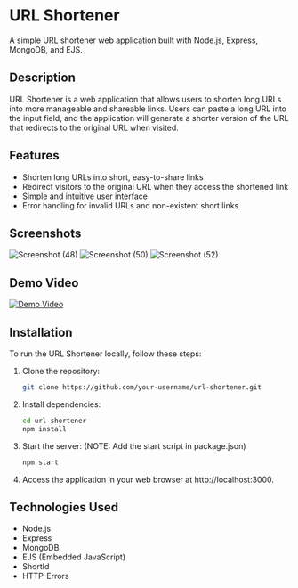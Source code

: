 # URL Shortener

A simple URL shortener web application built with Node.js, Express, MongoDB, and EJS.

## Description

URL Shortener is a web application that allows users to shorten long URLs into more manageable and shareable links. Users can paste a long URL into the input field, and the application will generate a shorter version of the URL that redirects to the original URL when visited.

## Features

- Shorten long URLs into short, easy-to-share links
- Redirect visitors to the original URL when they access the shortened link
- Simple and intuitive user interface
- Error handling for invalid URLs and non-existent short links

## Screenshots
![Screenshot (48)](https://github.com/shubh-ummm/URL-Shortener/assets/95354893/e1f7b865-6fae-456a-832c-2264be676b42)
![Screenshot (50)](https://github.com/shubh-ummm/URL-Shortener/assets/95354893/147f1eab-d7c4-4509-95d7-69ab09d41d25)
![Screenshot (52)](https://github.com/shubh-ummm/URL-Shortener/assets/95354893/d18b5cec-60e5-43ea-bad5-c044528fdee8)


## Demo Video

[![Demo Video](link_to_demo_video_thumbnail.png)](link_to_demo_video)

## Installation

To run the URL Shortener locally, follow these steps:

1. Clone the repository:

   ```bash
   git clone https://github.com/your-username/url-shortener.git

2. Install dependencies:

    ```bash
   cd url-shortener
    npm install

3. Start the server: (NOTE: Add the start script in package.json)
    ```bash
    npm start

4. Access the application in your web browser at http://localhost:3000.

## Technologies Used

- Node.js
- Express
- MongoDB
- EJS (Embedded JavaScript)
- ShortId
- HTTP-Errors
